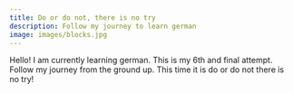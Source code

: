 ```yaml
---
title: Do or do not, there is no try
description: Follow my journey to learn german
image: images/blocks.jpg
---
```


Hello! I am currently learning german. This is my 6th and final attempt. Follow my journey from the ground up. This time it is do or do not there is no try!
